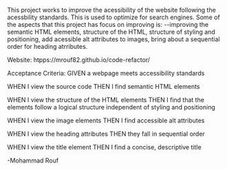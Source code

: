 This project works to improve the acessibility of the website following the acessbility standards. This is used to optimize for search engines. Some of the aspects that this project has focus on improving is:
--improving the semantic HTML elements, structure of the HTML, structure of styling and positioning, add acessible alt attributes to images, bring about a sequential order for heading atrributes.

Website: htpps://mrouf82.github.io/code-refactor/

Acceptance Criteria:
GIVEN a webpage meets accessibility standards

WHEN I view the source code
THEN I find semantic HTML elements

WHEN I view the structure of the HTML elements
THEN I find that the elements follow a logical structure independent of styling and positioning

WHEN I view the image elements
THEN I find accessible alt attributes

WHEN I view the heading attributes
THEN they fall in sequential order

WHEN I view the title element
THEN I find a concise, descriptive title

-Mohammad Rouf

